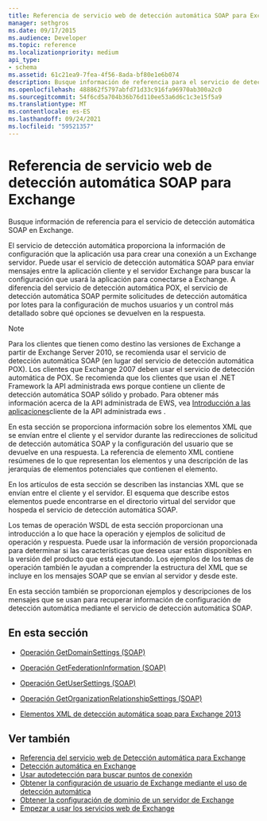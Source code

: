 ```yaml
---
title: Referencia de servicio web de detección automática SOAP para Exchange
manager: sethgros
ms.date: 09/17/2015
ms.audience: Developer
ms.topic: reference
ms.localizationpriority: medium
api_type:
- schema
ms.assetid: 61c21ea9-7fea-4f56-8ada-bf80e1e6b074
description: Busque información de referencia para el servicio de detección automática SOAP en Exchange.
ms.openlocfilehash: 488862f5797abfd71d33c916fa96970ab300a2c0
ms.sourcegitcommit: 54f6cd5a704b36b76d110ee53a6d6c1c3e15f5a9
ms.translationtype: MT
ms.contentlocale: es-ES
ms.lasthandoff: 09/24/2021
ms.locfileid: "59521357"
---
```

# <a name="soap-autodiscover-web-service-reference-for-exchange"></a>Referencia de servicio web de detección automática SOAP para Exchange

Busque información de referencia para el servicio de detección automática SOAP en Exchange.
  
El servicio de detección automática proporciona la información de configuración que la aplicación usa para crear una conexión a un Exchange servidor. Puede usar el servicio de detección automática SOAP para enviar mensajes entre la aplicación cliente y el servidor Exchange para buscar la configuración que usará la aplicación para conectarse a Exchange. A diferencia del servicio de detección automática POX, el servicio de detección automática SOAP permite solicitudes de detección automática por lotes para la configuración de muchos usuarios y un control más detallado sobre qué opciones se devuelven en la respuesta. 
  
> [!NOTE]
> Para los clientes que tienen como destino las versiones de Exchange a partir de Exchange Server 2010, se recomienda usar el servicio de detección automática SOAP (en lugar del servicio de detección automática POX). Los clientes que Exchange 2007 deben usar el servicio de detección automática de POX. Se recomienda que los clientes que usan el .NET Framework la API administrada ews porque contiene un cliente de detección automática SOAP sólido y probado. Para obtener más información acerca de la API administrada de EWS, vea [Introducción a las aplicaciones](https://msdn.microsoft.com/library/c2267733-6f4f-49e5-9614-1e4a24c3af1a%28Office.15%29.aspx)cliente de la API administrada ews . 
  
En esta sección se proporciona información sobre los elementos XML que se envían entre el cliente y el servidor durante las redirecciones de solicitud de detección automática SOAP y la configuración del usuario que se devuelve en una respuesta. La referencia de elemento XML contiene resúmenes de lo que representan los elementos y una descripción de las jerarquías de elementos potenciales que contienen el elemento. 
  
En los artículos de esta sección se describen las instancias XML que se envían entre el cliente y el servidor. El esquema que describe estos elementos puede encontrarse en el directorio virtual del servidor que hospeda el servicio de detección automática SOAP.
  
Los temas de operación WSDL de esta sección proporcionan una introducción a lo que hace la operación y ejemplos de solicitud de operación y respuesta. Puede usar la información de versión proporcionada para determinar si las características que desea usar están disponibles en la versión del producto que está ejecutando. Los ejemplos de los temas de operación también le ayudan a comprender la estructura del XML que se incluye en los mensajes SOAP que se envían al servidor y desde este.
  
En esta sección también se proporcionan ejemplos y descripciones de los mensajes que se usan para recuperar información de configuración de detección automática mediante el servicio de detección automática SOAP. 
  
## <a name="in-this-section"></a>En esta sección
<a name="bk_InThisSection"> </a>

- [Operación GetDomainSettings (SOAP)](getdomainsettings-operation-soap.md)
    
- [Operación GetFederationInformation (SOAP)](getfederationinformation-operation-soap.md)
    
- [Operación GetUserSettings (SOAP)](getusersettings-operation-soap.md)
    
- [Operación GetOrganizationRelationshipSettings (SOAP)](getorganizationrelationshipsettings-operation-soap.md)
    
- [Elementos XML de detección automática soap para Exchange 2013](soap-autodiscover-xml-elements-for-exchange-2013.md)
    
## <a name="see-also"></a>Ver también


- [Referencia del servicio web de Detección automática para Exchange](autodiscover-web-service-reference-for-exchange.md)
- [Detección automática en Exchange](../exchange-web-services/autodiscover-for-exchange.md)
- [Usar autodetección para buscar puntos de conexión](https://msdn.microsoft.com/library/03896542-549b-4c45-973c-98f9025ea26c%28Office.15%29.aspx)
- [Obtener la configuración de usuario de Exchange mediante el uso de detección automática](https://msdn.microsoft.com/library/6d90c305-4802-4e18-8d52-f60349feaa8d%28Office.15%29.aspx)
- [Obtener la configuración de dominio de un servidor de Exchange](https://msdn.microsoft.com/library/2f9acb81-5135-4f72-94e8-65c235d725e6%28Office.15%29.aspx)
- [Empezar a usar los servicios web de Exchange](../exchange-web-services/start-using-web-services-in-exchange.md)
    

